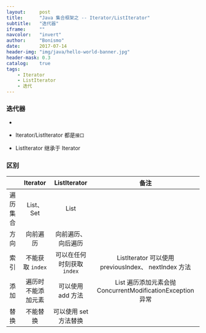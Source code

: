 ```yaml
---
layout:     post
title:      "Java 集合框架之 -- Iterator/ListIterator"
subtitle:   "迭代器"
iframe:     ""
navcolor:   "invert"
author:     "Bonismo"
date:       2017-07-14
header-img: "img/java/hello-world-banner.jpg"
header-mask: 0.3
catalog:    true
tags:
    - Iterator
    - ListIterator
    - 迭代
---
```


### 迭代器

-

- Iterator/ListIterator 都是`接口`

- ListIterator 继承于 Iterator

### 区别

||Iterator|ListIterator|备注|
|---|:---:|:---:|:---:|
|遍历集合|List、Set|List||
|方向|向前遍历|向前遍历、向后遍历||
|索引|不能获取 `index`|可以在任何时刻获取`index`|ListIterator 可以使用 previousIndex、 nextIndex 方法|
|添加|遍历时不能添加元素|可以使用 add 方法|List 遍历添加元素会抛 ConcurrentModificationException 异常|
|替换|不能替换|可以使用 set 方法替换||
